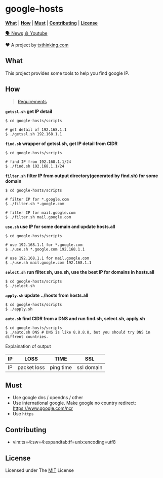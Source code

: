 # google-hosts

[**What**](#what) \| [**How**](#how) \| [**Must**](#must) \| [**Contributing**](#contributing) \| [**License**](#license)

[🗣 News](https://t.me/s/txthinking_news)
[🩸 Youtube](https://www.youtube.com/txthinking) 

❤️ A project by [txthinking.com](https://www.txthinking.com)

## What

This project provides some tools to help you find google IP.

## How

> [Requirements][Requirements]

**`getssl.sh` get IP detail**

    $ cd google-hosts/scripts

    # get detail of 192.168.1.1
    $ ./getssl.sh 192.168.1.1

**`find.sh` wrapper of getssl.sh, get IP detail from CIDR**

    $ cd google-hosts/scripts

    # find IP from 192.168.1.1/24
    $ ./find.sh 192.168.1.1/24

**`filter.sh` filter IP from output directory(generated by find.sh) for some domain**

    $ cd google-hosts/scripts

    # filter IP for *.google.com
    $ ./filter.sh *.google.com

    # filter IP for mail.google.com
    $ ./filter.sh mail.google.com

**`use.sh` use IP for some domain and update hosts.all**

    $ cd google-hosts/scripts

    # use 192.168.1.1 for *.google.com 
    $ ./use.sh *.google.com 192.168.1.1

    # use 192.168.1.1 for mail.google.com 
    $ ./use.sh mail.google.com 192.168.1.1

**`select.sh` run filter.sh, use.sh, use the best IP for domains in hosts.all**

    $ cd google-hosts/scripts
    $ ./select.sh

**`apply.sh` update ../hosts from hosts.all** 

    $ cd google-hosts/scripts
    $ ./apply.sh

**`auto.sh` find CIDR from a DNS and run find.sh, select.sh, apply.sh**

    $ cd google-hosts/scripts
    $ ./auto.sh DNS # DNS is like 8.8.8.8, but you should try DNS in diffrent countries.

Explaination of output 

| IP  | LOSS        | TIME      | SSL        |
| --- | ----------- | --------- | ---------- |
| IP  | packet loss | ping time | ssl domain |

## Must

-   Use google dns / opendns / other
-   Use international google. Make google no country redirect: <https://www.google.com/ncr>
-   Use `https`

## Contributing

-   vim:ts=4:sw=4:expandtab:ff=unix:encoding=utf8

## License

Licensed under The [MIT][MIT] License

[Requirements]: https://github.com/txthinking/google-hosts/blob/master/scripts/README.md

[MIT]: https://github.com/txthinking/google-hosts/blob/master/LICENSE
